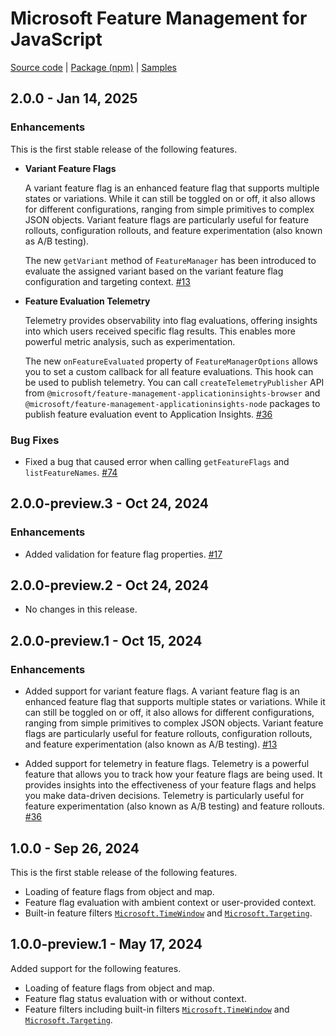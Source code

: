 # Microsoft Feature Management for JavaScript

[Source code][source_code] | [Package (npm)][package] | [Samples][samples]

## 2.0.0 - Jan 14, 2025

### Enhancements

This is the first stable release of the following features.

* __Variant Feature Flags__

  A variant feature flag is an enhanced feature flag that supports multiple states or variations. While it can still be toggled on or off, it also allows for different configurations, ranging from simple primitives to complex JSON objects. Variant feature flags are particularly useful for feature rollouts, configuration rollouts, and feature experimentation (also known as A/B testing).

  The new `getVariant` method of `FeatureManager` has been introduced to evaluate the assigned variant based on the variant feature flag configuration and targeting context. [#13](https://github.com/microsoft/FeatureManagement-JavaScript/pull/13)

* __Feature Evaluation Telemetry__

  Telemetry provides observability into flag evaluations, offering insights into which users received specific flag results. This enables more powerful metric analysis, such as experimentation.
  
  The new `onFeatureEvaluated` property of `FeatureManagerOptions` allows you to set a custom callback for all feature evaluations. This hook can be used to publish telemetry. You can call `createTelemetryPublisher` API from `@microsoft/feature-management-applicationinsights-browser` and `@microsoft/feature-management-applicationinsights-node` packages to publish feature evaluation event to Application Insights. [#36](https://github.com/microsoft/FeatureManagement-JavaScript/pull/36)

### Bug Fixes

* Fixed a bug that caused error when calling `getFeatureFlags` and `listFeatureNames`. [#74](https://github.com/microsoft/FeatureManagement-JavaScript/issues/74)

## 2.0.0-preview.3 - Oct 24, 2024

### Enhancements

* Added validation for feature flag properties. [#17](https://github.com/microsoft/FeatureManagement-JavaScript/pull/17)

## 2.0.0-preview.2 - Oct 24, 2024

* No changes in this release.

## 2.0.0-preview.1 - Oct 15, 2024

### Enhancements

* Added support for variant feature flags. A variant feature flag is an enhanced feature flag that supports multiple states or variations. While it can still be toggled on or off, it also allows for different configurations, ranging from simple primitives to complex JSON objects. Variant feature flags are particularly useful for feature rollouts, configuration rollouts, and feature experimentation (also known as A/B testing). [#13](https://github.com/microsoft/FeatureManagement-JavaScript/pull/13)

* Added support for telemetry in feature flags. Telemetry is a powerful feature that allows you to track how your feature flags are being used. It provides insights into the effectiveness of your feature flags and helps you make data-driven decisions. Telemetry is particularly useful for feature experimentation (also known as A/B testing) and feature rollouts. [#36](https://github.com/microsoft/FeatureManagement-JavaScript/pull/36)

## 1.0.0 - Sep 26, 2024

This is the first stable release of the following features.
- Loading of feature flags from object and map.
- Feature flag evaluation with ambient context or user-provided context.
- Built-in feature filters [`Microsoft.TimeWindow`](https://github.com/microsoft/FeatureManagement/blob/main/Schema/FeatureFilters/Microsoft.TimeWindow.v1.0.0.schema.json) and [`Microsoft.Targeting`](https://github.com/microsoft/FeatureManagement/blob/main/Schema/FeatureFilters/Microsoft.Targeting.v1.0.0.schema.json).

## 1.0.0-preview.1 - May 17, 2024

Added support for the following features.
- Loading of feature flags from object and map.
- Feature flag status evaluation with or without context.
- Feature filters including built-in filters [`Microsoft.TimeWindow`](https://github.com/microsoft/FeatureManagement/blob/main/Schema/FeatureFilters/Microsoft.TimeWindow.v1.0.0.schema.json) and [`Microsoft.Targeting`](https://github.com/microsoft/FeatureManagement/blob/main/Schema/FeatureFilters/Microsoft.Targeting.v1.0.0.schema.json).

[package]: https://www.npmjs.com/package/@microsoft/feature-management
[samples]: https://github.com/microsoft/FeatureManagement-JavaScript/tree/main/examples
[source_code]: https://github.com/microsoft/FeatureManagement-JavaScript
